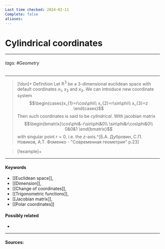 ```yaml
---
Last time checked: 2024-02-11
Complete: false
aliases:
---
```

# Cylindrical coordinates
***
###### tags: #Geometry 
***
>[!dsn]+ Definition
>Let $\mathbb{R}^{3}$ be a $3$-dimensional euclidean space with default coordinates $x_{1}$, $x_{2}$ and $x_{3}$. We can introduce new coordinate system
>$$\begin{cases}x_{1}=r\cos\phi\\ x_{2}=r\sin\phi\\ x_{3}=z \end{cases}$$
>Then such coordinates is said to be *cylindrical*. With jacobian matrix
>$$\begin{bmatrix}\cos\phi&-r\sin\phi&0\\ \sin\phi&r\cos\phi&0\\ 0&0&1 \end{bmatrix}$$
>with singular point $r=0$, i.e. the $z$-axis.^[Б.А. Дубровин, С.П. Новиков, А.Т. Фоменко - "Современная геометрия" p.23]

>[!example]+
>
***
#### Keywords
- [[Euclidean space]],
- [[Dimension]],
- [[Change of coordinates]],
- [[Trigonometric functions]],
- [[Jacobian matrix]],
- [[Polar coordinates]]
#### Possibly related
- 
***
#### Sources: